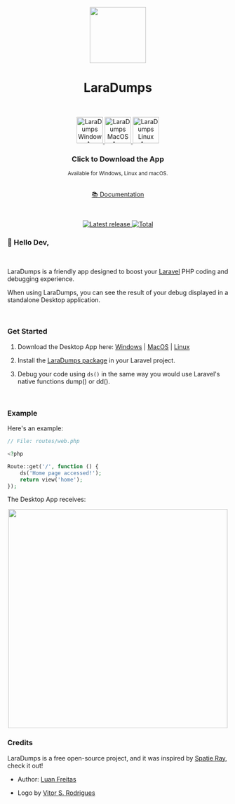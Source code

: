 <p align="center">
  <img src="./build/icon.png" height="128" alt="" />
</p>
<h1 align="center">LaraDumps</h1>
<div align="center">
  <br />
    <!--LaraDumpsVersion-->
  <p align="center">
    <a href="https://github.com/laradumps/app/releases/download/v2.1.1/LaraDumps-Setup-2.1.1.exe">
      <img src="./art/os/windows.png" height="60" alt="LaraDumps Windows App" />
    </a>
    <a href="https://github.com/laradumps/app/releases/download/v2.1.1/LaraDumps-2.1.1-universal.dmg">
      <img src="./art/os/macos.png" height="60" alt="LaraDumps MacOS App" />
    </a>
    <a href="https://github.com/laradumps/app/releases/download/v2.1.1/LaraDumps-2.1.1.AppImage">
      <img src="./art/os/linux.png" height="60" alt="LaraDumps Linux App" />
    </a>
  </p>
    <!--EndOfLaraDumpsVersion-->
  <h3>Click to Download the App</h3>
  <sub>Available for Windows, Linux and macOS.</sub>
  <br />
  <br />
  <p>
    <a href="https://laradumps.dev"> 📚 Documentation </a>
  </p>
</div>
 <br/>
<div align="center">
  <p align="center">
    <a href="https://github.com/laradumps/app/releases/latest">
    <img src="https://badgen.net/github/release/laradumps/app" alt="Latest release">
  </a>
  <a href="https://github.com/laradumps/app/releases">
    <img src="https://img.shields.io/github/downloads/laradumps/app/total" alt="Total">
  </a>
</div>
  </p>
</div>

### 👋 Hello Dev,

<br/>

LaraDumps is a friendly app designed to boost your [Laravel](https://larvel.com/) PHP coding and debugging experience.

When using LaraDumps, you can see the result of your debug displayed in a standalone Desktop application.

<br>

### Get Started
<!--LaraDumpsVersion-->

1. Download the Desktop App here: [Windows](https://github.com/laradumps/app/releases/download/v2.1.1/LaraDumps-Setup-2.1.1.exe) | [MacOS](https://github.com/laradumps/app/releases/download/v2.1.1/LaraDumps-2.1.1-universal.dmg)
 | [Linux](https://github.com/laradumps/app/releases/download/v2.1.1/LaraDumps-2.1.1.AppImage)
<!--EndOfLaraDumpsVersion-->

2. Install the [LaraDumps package](https://github.com/laradumps/laradumps) in your Laravel project.

3. Debug your code using `ds()` in the same way you would use Laravel's native functions dump() or dd().

<br>

### Example

Here's an example:

```php
// File: routes/web.php

<?php 

Route::get('/', function () {
    ds('Home page accessed!');
    return view('home');
});
```

The Desktop App receives:

<p align="center">
  <img src="./art/example.png" height="500" alt="" />
</p>

### Credits

LaraDumps is a free open-source project, and it was inspired by [Spatie Ray](https://github.com/spatie/ray), check it out!

- Author: [Luan Freitas](https://github.com/luanfreitasdev)

- Logo by [Vitor S. Rodrigues](https://github.com/vs0uz4)
